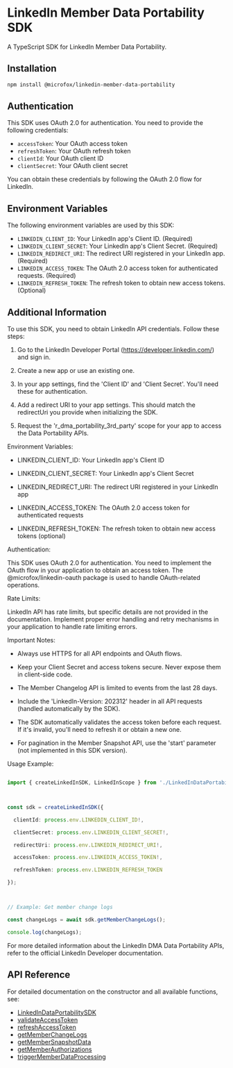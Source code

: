 # LinkedIn Member Data Portability SDK

A TypeScript SDK for LinkedIn Member Data Portability.

## Installation

```bash
npm install @microfox/linkedin-member-data-portability
```

## Authentication

This SDK uses OAuth 2.0 for authentication. You need to provide the following credentials:

- `accessToken`: Your OAuth access token
- `refreshToken`: Your OAuth refresh token
- `clientId`: Your OAuth client ID
- `clientSecret`: Your OAuth client secret

You can obtain these credentials by following the OAuth 2.0 flow for LinkedIn.

## Environment Variables

The following environment variables are used by this SDK:

- `LINKEDIN_CLIENT_ID`: Your LinkedIn app's Client ID. (Required)
- `LINKEDIN_CLIENT_SECRET`: Your LinkedIn app's Client Secret. (Required)
- `LINKEDIN_REDIRECT_URI`: The redirect URI registered in your LinkedIn app. (Required)
- `LINKEDIN_ACCESS_TOKEN`: The OAuth 2.0 access token for authenticated requests. (Required)
- `LINKEDIN_REFRESH_TOKEN`: The refresh token to obtain new access tokens. (Optional)

## Additional Information

To use this SDK, you need to obtain LinkedIn API credentials. Follow these steps:

1. Go to the LinkedIn Developer Portal (https://developer.linkedin.com/) and sign in.

2. Create a new app or use an existing one.

3. In your app settings, find the 'Client ID' and 'Client Secret'. You'll need these for authentication.

4. Add a redirect URI to your app settings. This should match the redirectUri you provide when initializing the SDK.

5. Request the 'r_dma_portability_3rd_party' scope for your app to access the Data Portability APIs.



Environment Variables:

- LINKEDIN_CLIENT_ID: Your LinkedIn app's Client ID

- LINKEDIN_CLIENT_SECRET: Your LinkedIn app's Client Secret

- LINKEDIN_REDIRECT_URI: The redirect URI registered in your LinkedIn app

- LINKEDIN_ACCESS_TOKEN: The OAuth 2.0 access token for authenticated requests

- LINKEDIN_REFRESH_TOKEN: The refresh token to obtain new access tokens (optional)



Authentication:

This SDK uses OAuth 2.0 for authentication. You need to implement the OAuth flow in your application to obtain an access token. The @microfox/linkedin-oauth package is used to handle OAuth-related operations.



Rate Limits:

LinkedIn API has rate limits, but specific details are not provided in the documentation. Implement proper error handling and retry mechanisms in your application to handle rate limiting errors.



Important Notes:

- Always use HTTPS for all API endpoints and OAuth flows.

- Keep your Client Secret and access tokens secure. Never expose them in client-side code.

- The Member Changelog API is limited to events from the last 28 days.

- Include the 'LinkedIn-Version: 202312' header in all API requests (handled automatically by the SDK).

- The SDK automatically validates the access token before each request. If it's invalid, you'll need to refresh it or obtain a new one.

- For pagination in the Member Snapshot API, use the 'start' parameter (not implemented in this SDK version).



Usage Example:

```typescript

import { createLinkedInSDK, LinkedInScope } from './LinkedInDataPortabilitySDK';



const sdk = createLinkedInSDK({

  clientId: process.env.LINKEDIN_CLIENT_ID!,

  clientSecret: process.env.LINKEDIN_CLIENT_SECRET!,

  redirectUri: process.env.LINKEDIN_REDIRECT_URI!,

  accessToken: process.env.LINKEDIN_ACCESS_TOKEN!,

  refreshToken: process.env.LINKEDIN_REFRESH_TOKEN

});



// Example: Get member change logs

const changeLogs = await sdk.getMemberChangeLogs();

console.log(changeLogs);

```



For more detailed information about the LinkedIn DMA Data Portability APIs, refer to the official LinkedIn Developer documentation.

## API Reference

For detailed documentation on the constructor and all available functions, see:

- [LinkedInDataPortabilitySDK](./docs/LinkedInDataPortabilitySDK.md)
- [validateAccessToken](./docs/validateAccessToken.md)
- [refreshAccessToken](./docs/refreshAccessToken.md)
- [getMemberChangeLogs](./docs/getMemberChangeLogs.md)
- [getMemberSnapshotData](./docs/getMemberSnapshotData.md)
- [getMemberAuthorizations](./docs/getMemberAuthorizations.md)
- [triggerMemberDataProcessing](./docs/triggerMemberDataProcessing.md)
